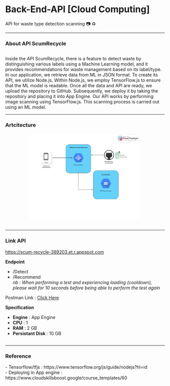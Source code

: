 # Back-End-API [Cloud Computing]
API for waste type detection scanning 📷 ♻

----------------------------------
<h3>About API ScumRecycle</h3> 

##

Inside the API ScumRecycle, there is a feature to detect waste by distinguishing various labels using a Machine Learning model, and it provides recommendations for waste management based on its label/type. In our application, we retrieve data from ML in JSON format. To create its API, we utilize Node.js. Within Node.js, we employ TensorFlow.js to ensure that the ML model is readable.
  Once all the data and API are ready, we upload the repository to GitHub. Subsequently, we deploy it by taking the repository and placing it into App Engine.
  Our API works by performing image scanning using TensorFlow.js. This scanning process is carried out using an ML model.

-----------------------

<h3> Artcitecture </h3>

<div align="center"><img src = "tmp/Diagram Arcitecture ScumRecycle (1).jpg" alt="Arcitecture" width="70%" style="display: inline-block;"></div>

##

---------------

<h3> Link API </h3>

https://scum-recycle-389203.et.r.appspot.com

**Endpoint**
- /Detect
- /Recommend 
<br>*nb : When performing a test and experiencing loading (cooldown), please wait for 10 seconds before being able to perform the test again*

Postman Link : [Click Here](https://documenter.getpostman.com/view/22889176/2s93sf1qiC)

**Specification**
- **Engine**  : App Engine
- **CPU**             : 1
- **RAM**             : 2 GB
- **Persistant Disk** : 10 GB




##

---------------

<h3>Reference</h3>
- Tensorflow/tfjs : https://www.tensorflow.org/js/guide/nodejs?hl=id <br>
- Deploying in App engine : https://www.cloudskillsboost.google/course_templates/60


